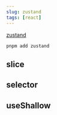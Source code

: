 ```yaml
---
slug: zustand
tags: [react]
---
```


[zustand](https://zustand-demo.pmnd.rs/)

`pnpm add zustand`


## slice

## selector

## useShallow